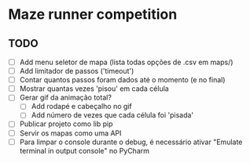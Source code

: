 # Maze runner competition

## TODO

- [ ] Add menu seletor de mapa (lista todas opções de .csv em maps/)
- [ ] Add limitador de passos ('timeout')
- [ ] Contar quantos passos foram dados até o momento (e no final)
- [ ] Mostrar quantas vezes 'pisou' em cada célula
- [ ] Gerar gif da animação total?
  - [ ] Add rodapé e cabeçalho no gif
  - [ ] Add número de vezes que cada célula foi 'pisada'
- [ ] Publicar projeto como lib pip
- [ ] Servir os mapas como uma API 
- [ ] Para limpar o console durante o debug, é necessário ativar "Emulate terminal in output console" no PyCharm